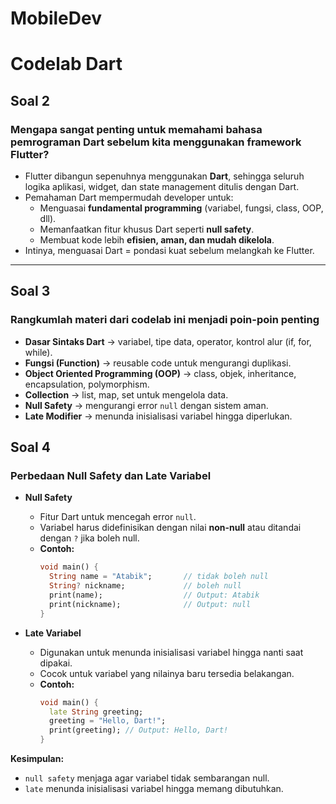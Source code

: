 # MobileDev
# Codelab Dart

## Soal 2
### Mengapa sangat penting untuk memahami bahasa pemrograman Dart sebelum kita menggunakan framework Flutter?
- Flutter dibangun sepenuhnya menggunakan **Dart**, sehingga seluruh logika aplikasi, widget, dan state management ditulis dengan Dart.  
- Pemahaman Dart mempermudah developer untuk:
  - Menguasai **fundamental programming** (variabel, fungsi, class, OOP, dll).  
  - Memanfaatkan fitur khusus Dart seperti **null safety**.  
  - Membuat kode lebih **efisien, aman, dan mudah dikelola**.  
- Intinya, menguasai Dart = pondasi kuat sebelum melangkah ke Flutter.

---

## Soal 3
### Rangkumlah materi dari codelab ini menjadi poin-poin penting
- **Dasar Sintaks Dart** → variabel, tipe data, operator, kontrol alur (if, for, while).  
- **Fungsi (Function)** → reusable code untuk mengurangi duplikasi.  
- **Object Oriented Programming (OOP)** → class, objek, inheritance, encapsulation, polymorphism.  
- **Collection** → list, map, set untuk mengelola data.  
- **Null Safety** → mengurangi error `null` dengan sistem aman.  
- **Late Modifier** → menunda inisialisasi variabel hingga diperlukan.  


## Soal 4
### Perbedaan Null Safety dan Late Variabel
- **Null Safety**  
  - Fitur Dart untuk mencegah error `null`.  
  - Variabel harus didefinisikan dengan nilai **non-null** atau ditandai dengan `?` jika boleh null.  
  - **Contoh:**
    ```dart
    void main() {
      String name = "Atabik";       // tidak boleh null
      String? nickname;             // boleh null
      print(name);                  // Output: Atabik
      print(nickname);              // Output: null
    }
    ```

- **Late Variabel**  
  - Digunakan untuk menunda inisialisasi variabel hingga nanti saat dipakai.  
  - Cocok untuk variabel yang nilainya baru tersedia belakangan.  
  - **Contoh:**
    ```dart
    void main() {
      late String greeting;
      greeting = "Hello, Dart!";
      print(greeting); // Output: Hello, Dart!
    }
    ```

**Kesimpulan:**  
- `null safety` menjaga agar variabel tidak sembarangan null.  
- `late` menunda inisialisasi variabel hingga memang dibutuhkan.
